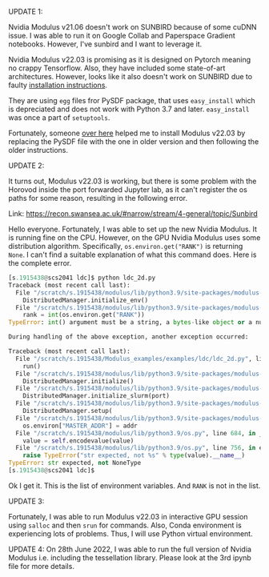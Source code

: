 UPDATE 1:

Nvidia Modulus v21.06 doesn't work on SUNBIRD because of some cuDNN issue. I was able to run it on Google Collab and Paperspace Gradient notebooks. However, I've sunbird and I want to leverage it.

Nvidia Modulus v22.03 is promising as it is designed on Pytorch meaning no crappy Tensorflow. Also, they have included some state-of-art architectures. However, looks like it also doesn't work on SUNBIRD due to faulty [installation instructions](https://docs.nvidia.com/deeplearning/modulus/text/getting_started/installation.html#modulus-bare-metal-install).

They are using `egg` files fror PySDF package, that uses `easy_install` which is depreciated and does not work with Python 3.7 and later. `easy_install` was once a part of `setuptools`.

Fortunately, someone [over here](https://forums.developer.nvidia.com/t/modulus-22-03-bare-metal-installation-no-module-named-easy-install/210970/4) helped me to install Modulus v22.03 by replacing the PySDF file with the one in older version and then following the older instructions. 

UPDATE 2:

It turns out, Modulus v22.03 is working, but there is some problem with the Horovod inside the port forwarded Jupyter lab, as it can't register the os paths for some reason, resulting in the following error.

Link: https://recon.swansea.ac.uk/#narrow/stream/4-general/topic/Sunbird


Hello everyone. Fortunately, I was able to set up the new Nvidia Modulus. It is running fine on the CPU. However, on the GPU Nvidia Modulus uses some distribution algorithm. Specifically, `os.environ.get("RANK")` is returning `None`. I can't find a suitable explanation of what this command does. Here is the complete error.
```python
[s.1915438@scs2041 ldc]$ python ldc_2d.py 
Traceback (most recent call last):
  File "/scratch/s.1915438/modulus/lib/python3.9/site-packages/modulus-22.3-py3.9.egg/modulus/distributed/manager.py", line 124, in initialize
    DistributedManager.initialize_env()
  File "/scratch/s.1915438/modulus/lib/python3.9/site-packages/modulus-22.3-py3.9.egg/modulus/distributed/manager.py", line 67, in initialize_env
    rank = int(os.environ.get("RANK"))
TypeError: int() argument must be a string, a bytes-like object or a number, not 'NoneType'

During handling of the above exception, another exception occurred:

Traceback (most recent call last):
  File "/scratch/s.1915438/Modulus_examples/examples/ldc/ldc_2d.py", line 122, in <module>
    run()
  File "/scratch/s.1915438/modulus/lib/python3.9/site-packages/modulus-22.3-py3.9.egg/modulus/hydra/utils.py", line 58, in func_decorated
    DistributedManager.initialize()
  File "/scratch/s.1915438/modulus/lib/python3.9/site-packages/modulus-22.3-py3.9.egg/modulus/distributed/manager.py", line 127, in initialize
    DistributedManager.initialize_slurm(port)
  File "/scratch/s.1915438/modulus/lib/python3.9/site-packages/modulus-22.3-py3.9.egg/modulus/distributed/manager.py", line 108, in initialize_slurm
    DistributedManager.setup(
  File "/scratch/s.1915438/modulus/lib/python3.9/site-packages/modulus-22.3-py3.9.egg/modulus/distributed/manager.py", line 150, in setup
    os.environ["MASTER_ADDR"] = addr
  File "/scratch/s.1915438/modulus/lib/python3.9/os.py", line 684, in __setitem__
    value = self.encodevalue(value)
  File "/scratch/s.1915438/modulus/lib/python3.9/os.py", line 756, in encode
    raise TypeError("str expected, not %s" % type(value).__name__)
TypeError: str expected, not NoneType
[s.1915438@scs2041 ldc]$ 
```

Ok I get it. This is the list of environment variables. And `RANK` is not in the list.


UPDATE 3:

Fortunately, I was able to run Modulus v22.03 in interactive GPU session using `salloc` and then `srun` for commands. Also, Conda environment is experiencing lots of problems. Thus, I will use Python virtual environment.

UPDATE 4:
On 28th June 2022, I was able to run the full version of Nvidia Modulus i.e. including the tessellation library. Please look at the 3rd ipynb file for more details.
